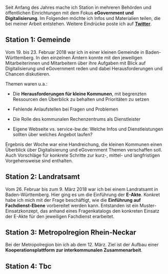 Seit Anfang des Jahres mache ich Station in mehreren Behörden und öffentlichen Einrichtungen mit dem Fokus **eGovernment und Digitalisierung**. Im Folgenden möchte ich Infos und Materialien teilen, die bei meiner Arbeit entstehen. Weitere Eindrücke poste ich auf **[Twitter](https://twitter.com/nhukretep)**.

## Station 1: Gemeinde

Vom 19. bis 23. Februar 2018 war ich in einer kleinen Gemeinde in Baden-Württemberg. In den einzelnen Ämtern konnte mit den jeweiligen Mitarbeiterinnen und Mitarbeitern über ihre Aufgaben mit Blick auf Digitalisierung und eGovernment reden und dabei Herausforderungen und Chancen diskutieren. 

Themen waren u.a.:

* Die **Herausforderungen für kleine Kommunen**, mit begrenzten Ressourcen den Überblick zu behalten und Prioritäten zu setzen


* Fehlende Anlaufstellen bei Fragen und Problemen
* Die Rolle des kommunalen Rechenzentrums als Dienstleister
* Eigene Webseite vs. service-bw.de: Welche Infos und Dienstleistungen sollten über welches Angebot laufen?

Ergebnis der Woche war eine Handreichung, die kleinen Kommunen einen Überblick über Digitalisierung und eGovernment Themen verschaffen soll. Auch Vorschläge für konkrete Schritte zur kurz-, mittel- und langfristigen Vorgehensweise sind enthalten.

## Station 2: Landratsamt

Vom 26. Februar bis zum 9. März 2018 war ich bei einem Landratsamt in Baden-Württemberg. Hier ging es um die Einführung der **E-Akte**. Konkret habe ich mich mit der Frage beschäftigt, wie die **Einführung auf Fachdienst-Ebene** vorbereitet werden kann. Entstanden ist ein Muster-Einsatzkonzept, das anhand eines Fragenkatalogs den konkreten Einsatz der E-Akte für den jeweiligen Fachdienst erarbeitet.

## Station 3: Metropolregion Rhein-Neckar

Bei der Metropolregion bin ich ab dem 12. März. Ziel ist der Aufbau einer **Kooperationsplattform zur interkommunalen Zusammenarbeit**.

## Station 4: Tbc